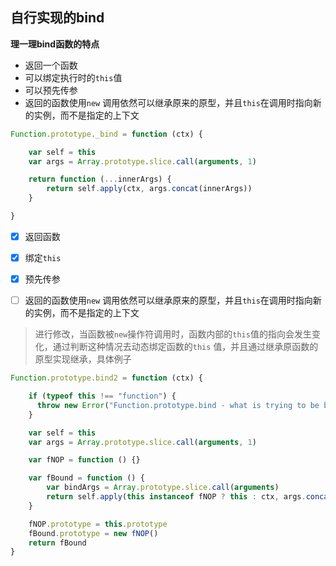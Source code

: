 ## 自行实现的bind

**理一理bind函数的特点**

- 返回一个函数
- 可以绑定执行时的`this`值
- 可以预先传参
- 返回的函数使用`new` 调用依然可以继承原来的原型，并且`this`在调用时指向新的实例，而不是指定的上下文



```js
Function.prototype._bind = function (ctx) {

    var self = this
    var args = Array.prototype.slice.call(arguments, 1)

    return function (...innerArgs) {
        return self.apply(ctx, args.concat(innerArgs))
    }

}
```



- [x] 返回函数
- [x] 绑定`this`
- [x] 预先传参


- [ ] 返回的函数使用`new` 调用依然可以继承原来的原型，并且`this`在调用时指向新的实例，而不是指定的上下文



> 进行修改，当函数被`new`操作符调用时，函数内部的`this`值的指向会发生变化，通过判断这种情况去动态绑定函数的`this` 值，并且通过继承原函数的原型实现继承，具体例子



```js
Function.prototype.bind2 = function (ctx) {

    if (typeof this !== "function") {
      throw new Error("Function.prototype.bind - what is trying to be bound is not callable");
    }

    var self = this
    var args = Array.prototype.slice.call(arguments, 1)

    var fNOP = function () {}

    var fBound = function () {
        var bindArgs = Array.prototype.slice.call(arguments)
        return self.apply(this instanceof fNOP ? this : ctx, args.concat(bindArgs))
    }

    fNOP.prototype = this.prototype
    fBound.prototype = new fNOP()
    return fBound
}
```

